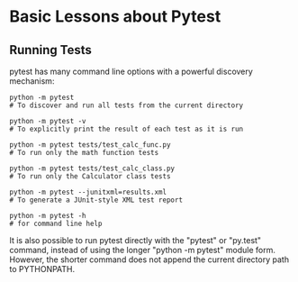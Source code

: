 # Basic Lessons about Pytest


## Running Tests
pytest has many command line options with a powerful discovery mechanism:
```
python -m pytest
# To discover and run all tests from the current directory

python -m pytest -v 
# To explicitly print the result of each test as it is run

python -m pytest tests/test_calc_func.py 
# To run only the math function tests

python -m pytest tests/test_calc_class.py 
# To run only the Calculator class tests

python -m pytest --junitxml=results.xml 
# To generate a JUnit-style XML test report

python -m pytest -h 
# for command line help
```

It is also possible to run pytest directly with the "pytest" or "py.test" command, instead of using the longer "python -m pytest" module form. However, the shorter command does not append the current directory path to PYTHONPATH.